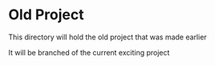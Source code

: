 # Old Project

This directory will hold the old project that was made earlier

It will be branched of the current exciting project